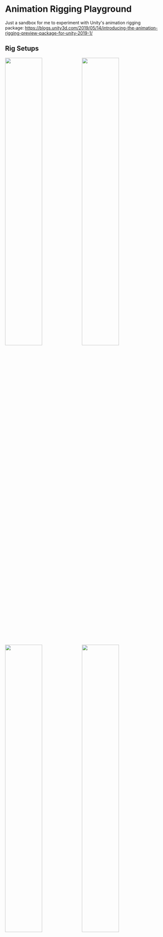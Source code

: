 # Animation Rigging Playground
Just a sandbox for me to experiment with Unity's animation rigging package:
https://blogs.unity3d.com/2019/05/14/introducing-the-animation-rigging-preview-package-for-unity-2019-1/

## Rig Setups
<img src="https://i.imgur.com/5EGcmK3.gif" width=49% /> <img src="https://i.imgur.com/rJGyg9Q.gif" width=49% /> <img src="https://i.imgur.com/JvfvqUz.gif" width=49% /> <img src="https://i.imgur.com/S4yFNG3.gif" width=49% /> <img src="https://i.imgur.com/3qWwtpu.gif" width=49% /> <img src="https://i.imgur.com/arzj0zo.gif" width=49% />

## Custom Constraints
I currently have a basic constraint that allows you to remap a transform from Source object to Destination object.
For example, you could transform a translation in X of a source object from 0-1 (rack) to a rotation in Z of 0-360 (pinion).
![Remap Transform Constraint Inspector](https://i.imgur.com/bxSCelh.png)

## In the Pipe
Currently working on a simplistic RBF solver. This GIF shows a monobehaviour prototype, not an actual constraint [yet].
<img src="https://i.imgur.com/aB1VqGX.gif" />
